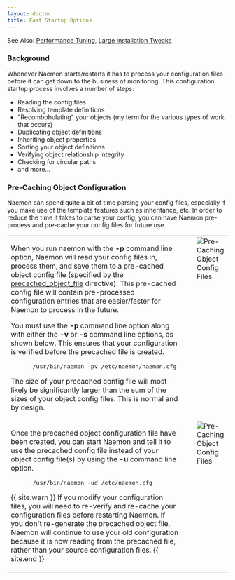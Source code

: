 ```yaml
---
layout: doctoc
title: Fast Startup Options
---
```


<span class="glyphicon glyphicon-arrow-right"></span> See Also: <a href="tuning.html">Performance Tuning</a>, <a href="largeinstalltweaks.html">Large Installation Tweaks</a>



### Background

Whenever Naemon starts/restarts it has to process your configuration files before it can get down to the business of monitoring.
This configuration startup process involves a number of steps:

 - Reading the config files
 - Resolving template definitions
 - "Recombobulating" your objects (my term for the various types of work that occurs)
 - Duplicating object definitions
 - Inheriting object properties
 - Sorting your object definitions
 - Verifying object relationship integrity
 - Checking for circular paths
 - and more...



### Pre-Caching Object Configuration

Naemon can spend quite a bit of time parsing your config files, especially if you
make use of the template features such as inheritance, etc.
In order to reduce the time it takes to parse your config, you can
have Naemon pre-process and pre-cache your config files for future use.

<table border="0">
  <tr>
    <td valign="top">
      <p>
        When you run naemon with the <b>-p</b> command line option, Naemon will read your
        config files in, process them, and save them to a pre-cached object config
        file (specified by the <a href="configmain.html#precached_object_file">precached_object_file</a> directive).
        This pre-cached config file will contain pre-processed configuration entries that are easier/faster for Naemon to process in the future.
      </p>
      <p>
        You must use the <b>-p</b> command line option along with either the <b>-v</b> or <b>-s</b> command
        line options, as shown below.
        This ensures that your configuration is verified before the precached file is created.
      </p>
      <pre style="padding: 0 0 0 50px;">/usr/bin/naemon -pv /etc/naemon/naemon.cfg</pre>
      <p>
        The size of your precached config file will most likely be significantly larger than the sum of the sizes of your object config files.
        This is normal and by design.
      </p>
    </td>
    <td valign="top">
      <div style="float: right; clear: right; padding: 0 0 25px 25px;">
        <img src="images/fast-startup1.png" alt="Pre-Caching Object Config Files" title="Pre-Caching Object Config Files" border="0">
      </div>
    </td>
  </tr>
  <tr>
    <td valign="top">
      <p>
        Once the precached object configuration file have been created, you can start
        Naemon and tell it to use the precached config file instead of your object config
        file(s) by using the <b>-u</b> command line option.
      </p>
      <pre style="padding: 0 0 0 50px;">/usr/bin/naemon -ud /etc/naemon.cfg</pre>
      <p>
        {{ site.warn }}
        If you modify your configuration files, you will
        need to re-verify and re-cache your configuration files before restarting Naemon.
        If you don't re-generate the precached object file, Naemon will continue to use your old configuration
        because it is now reading from the precached file, rather than your source configuration files.
        {{ site.end }}
      </p>
    </td>
    <td valign="top">
      <div style="float: right; padding: 0 0 0 25px;">
        <img src="images/fast-startup2.png" alt="Pre-Caching Object Config Files" title="Pre-Caching Object Config Files" border="0">
      </div>
    </td>
  </tr>
</table>
